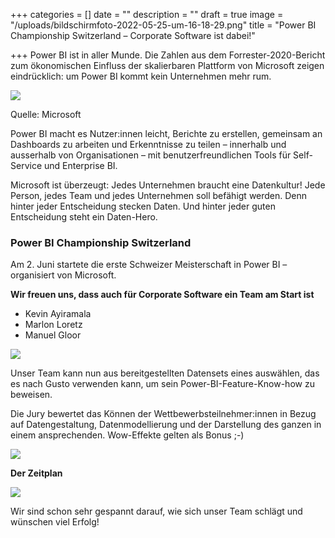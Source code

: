 +++
categories = []
date = ""
description = ""
draft = true
image = "/uploads/bildschirmfoto-2022-05-25-um-16-18-29.png"
title = "Power BI Championship Switzerland – Corporate Software ist dabei!"

+++
Power BI ist in aller Munde. Die Zahlen aus dem Forrester-2020-Bericht  zum ökonomischen Einfluss der skalierbaren Plattform von Microsoft zeigen eindrücklich: um Power BI kommt kein Unternehmen mehr rum.

![](/uploads/bildschirmfoto-2022-06-03-um-15-08-25.png)

Quelle: Microsoft

Power BI macht es Nutzer:innen leicht, Berichte zu erstellen, gemeinsam an Dashboards zu arbeiten und Erkenntnisse zu teilen – innerhalb und ausserhalb von Organisationen – mit benutzerfreundlichen Tools für Self-Service und Enterprise BI.

Microsoft ist überzeugt: Jedes Unternehmen braucht eine Datenkultur! Jede Person, jedes Team und jedes Unternehmen soll befähigt werden. Denn hinter jeder Entscheidung stecken Daten. Und hinter jeder guten Entscheidung steht ein Daten-Hero.

### Power BI Championship Switzerland

Am 2. Juni startete die erste Schweizer Meisterschaft in Power BI – organisiert von Microsoft.

**Wir freuen uns, dass auch für Corporate Software ein Team am Start ist**

* Kevin Ayiramala
* Marlon Loretz
* Manuel Gloor

![](/uploads/powerbi-championship.png)

Unser Team kann nun aus bereitgestellten Datensets eines auswählen, das es nach Gusto verwenden kann, um sein Power-BI-Feature-Know-how zu beweisen.

Die Jury bewertet das Können der Wettbewerbsteilnehmer:innen in Bezug auf Datengestaltung, Datenmodellierung und der Darstellung des ganzen in einem ansprechenden. Wow-Effekte gelten als Bonus ;-)

![](/uploads/bildschirmfoto-2022-06-03-um-15-22-35.png)

**Der Zeitplan**

![](/uploads/bildschirmfoto-2022-06-03-um-15-23-19.png)

Wir sind schon sehr gespannt darauf, wie sich unser Team schlägt und wünschen viel Erfolg!